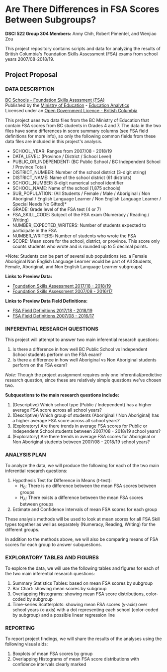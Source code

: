 # Are There Differences in FSA Scores Between Subgroups?
**DSCI 522 Group 304 Members:** Anny Chih, Robert Pimentel, and Wenjiao Zou  
  
This project repository contains scripts and data for analyzing the results of British Columbia's Foundation Skills Assessment (FSA) exams from school years 2007/08-2018/19. 

## Project Proposal
### DATA DESCRIPTION
[BC Schools - Foundation Skills Assssment (FSA)](https://catalogue.data.gov.bc.ca/dataset/bc-schools-foundation-skills-assessment-fsa-)  
Published by the [Ministry of Education](https://catalogue.data.gov.bc.ca/organization/ministry-of-education) - [Education Analytics](https://catalogue.data.gov.bc.ca/organization/education-analytics)  
Licensed under an [Open Government Licence - British Columbia](https://www2.gov.bc.ca/gov/content/data/open-data/open-government-licence-bc)  

This project uses two data files from the BC Ministry of Education that contain FSA scores from BC students in Grades 4 and 7. The data in the two files have some differences in score summary columns (see FSA field definitions for more info), so only the following common fields from these data files are included in this project's analysis.

* SCHOOL_YEAR: Ranges from 2007/08 - 2018/19
* DATA_LEVEL: (Province / District / School Level)
* PUBLIC_OR_INDEPENDENT: (BC Public School / BC Independent School / Province Total)
* DISTRICT_NUMBER: Number of the school district (3-digit string)
* DISTRICT_NAME: Name of the school district (61 districts)
* SCHOOL_NUMBER: 8-digit numerical school identifier
* SCHOOL_NAME: Name of the school (1,875 schools)
* SUB_POPULATION: (All Students / Female / Male / Aboriginal / Non Aboriginal / English Language Learner / Non English Language Learner / Special Needs No Gifted)*
* GRADE: Grade level of the FSA test (4 or 7)
* FSA_SKILL_CODE: Subject of the FSA exam (Numeracy / Reading / Writing)
* NUMBER_EXPECTED_WRITERS: Number of students expected to participate in the FSA
* NUMBER_WRITERS: Number of students who wrote the FSA
* SCORE: Mean score for the school, district, or province. This score only counts students who wrote and is rounded up to 5 decimal points.

*Note: Students can be part of several sub populations (ex. a Female Aboriginal Non English Language Learner would be part of All Students, Female, Aboriginal, and Non English Language Learner subgroups)

**Links to Preview Data:**  
- [Foundation Skills Assessment 2017/18 - 2018/19](https://catalogue.data.gov.bc.ca/dataset/bc-schools-foundation-skills-assessment-fsa-/resource/bcb547f0-8ba7-451f-9e11-10524f4d57a0)  
- [Foundation Skills Assessment 2007/08 - 2016/17](https://catalogue.data.gov.bc.ca/dataset/bc-schools-foundation-skills-assessment-fsa-/resource/97c6cbf7-f529-464a-b771-9719855b86f6)

**Links to Preview Data Field Definitions:**  
- [FSA Field Definitions 2017/18 - 2018/19](https://catalogue.data.gov.bc.ca/dataset/bc-schools-foundation-skills-assessment-fsa-/resource/ccc5ae0c-922a-4c11-ad44-908d6ec8a873)  
- [FSA Field Definitions 2007/08 - 2016/17](https://catalogue.data.gov.bc.ca/dataset/bc-schools-foundation-skills-assessment-fsa-/resource/5f6d7594-5645-4cda-980b-87195d1c1c16)

### INFERENTIAL RESEARCH QUESTIONS
This project will attempt to answer two main inferential research questions:  

1. Is there a difference in how well BC Public School vs Independent School students perform on the FSA exam?  
2. Is there a difference in how well Aboriginal vs Non Aboriginal students perform on the FSA exam?

*Note:* Though the project assignment requires only one inferential/predictive research question, since these are relatively simple questions we've chosen two.

**Subquestions to the main research questions include:**  

1. (Descriptive) Which school type (Public / Independent) has a higher average FSA score across all school years?  
2. (Descriptive) Which group of students (Aboriginal / Non Aboriginal) has a higher average FSA score across all school years?  
3. (Exploratory) Are there trends in average FSA scores for Public or Independent School students between 2007/08 - 2018/19 school years?  
4. (Exploratory) Are there trends in average FSA scores for Aboriginal or Non Aboriginal students between 2007/08 - 2018/19 school years?  

### ANALYSIS PLAN
To analyze the data, we will produce the following for each of the two main inferential research questions:  

1. Hypothesis Test for Difference in Means (t-test):  
    * $H_0$: There is no difference between the mean FSA scores between groups  
    * $H_A$: There exists a difference between the mean FSA scores between groups  
2. Estimate and Confidence Intervals of mean FSA scores for each group

These analysis methods will be used to look at mean scores for all FSA Skill types together as well as separately (Numeracy, Reading, Writing) for the different groups.

In addition to the methods above, we will also be comparing means of FSA scores for each group to answer subquestions.

### EXPLORATORY TABLES AND FIGURES
To explore the data, we will use the following tables and figures for each of the two main inferential research questions:  

1. Summary Statistics Tables: based on mean FSA scores by subgroup  
2. Bar Chart: showing mean scores by subgroup  
3. Overlapping Histograms: showing mean FSA score distributions, color-coded by subgroup  
4. Time-series Scatterplots: showing mean FSA scores (y-axis) over school years (x-axis) with a dot   representing each school (color-coded by subgroup) and a possible linear regression line  

### REPORTING 
To report project findings, we will share the results of the analyses using the following visual aids:

1. Boxplots of mean FSA scores by group  
2. Overlapping Histograms of mean FSA score distributions with confidence intervals clearly marked